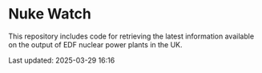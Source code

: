 # Nuke Watch

This repository includes code for retrieving the latest information available on the output of EDF nuclear power plants in the UK.

Last updated: 2025-03-29 16:16